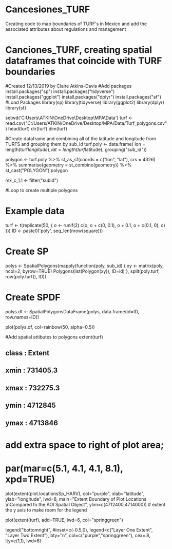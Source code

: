 # Cancesiones_TURF
Creating code to map boundaries of TURF's in Mexico and add the associated attributes about regulations and management

# Canciones_TURF, creating spatial dataframes that coincide with TURF boundaries 
#Created 12/13/2019 by Claire Atkins-Davis
#Add packages
install.packages("sp")
install.packages("tidyverse")
install.packages("ggplot")
install.packages("dplyr")
install.packages("sf")
#Load Packages
library(sp)
library(tidyverse)
library(ggplot2)
library(dplyr)
library(sf)

setwd('C:Users\ATKIN\OneDrive\Desktop\MPA\Data')
turf <-read.csv("C:/Users/ATKIN/OneDrive/Desktop/MPA/Data/Turf_polygons.csv")
head(turf)
dir(turf)
dim(turf)

#Create dataframe and combining all of the latitude and longitude from TURFS and grouping them by sub_id
turf.poly <- data.frame(
  lon = length(turf$longitude),
  lat = length(turf$latitude),
  grouping("sub_id"))

polygon <- turf.poly %>%
  st_as_sf(coords = c("lon", "lat"), crs = 4326) %>%
  summarise(geometry = st_combine(geometry)) %>%
  st_cast("POLYGON")
polygon

mx_c_1.1 <- filter("subid")

#Loop to create multiple polygons 
# Example data
turf <- t(replicate(50, {
  o <- runif(2)
  c(o, o + c(0, 0.1), o + 0.1, o + c(0.1, 0), o)
}))
ID <- paste0('poly', seq_len(nrow(square)))

# Create SP
polys <- SpatialPolygons(mapply(function(poly, sub_id) {
  xy <- matrix(poly, ncol=2, byrow=TRUE)
  Polygons(list(Polygon(xy)), ID=id)
}, split(poly.turf, row(poly.turf)), ID))

# Create SPDF
polys.df <- SpatialPolygonsDataFrame(polys, data.frame(id=ID, row.names=ID))

plot(polys.df, col=rainbow(50, alpha=0.5))


#Add spatial attibutes to polygons
extent(turf)

## class       : Extent 
## xmin        : 731405.3 
## xmax        : 732275.3 
## ymin        : 4712845 
## ymax        : 4713846

# add extra space to right of plot area; 
# par(mar=c(5.1, 4.1, 4.1, 8.1), xpd=TRUE)

plot(extent(plot.locationsSp_HARV),
     col="purple", 
     xlab="latitude",
     ylab="longitude", lwd=8,
     main="Extent Boundary of Plot Locations \nCompared to the AOI Spatial Object",
     ylim=c(4712400,4714000)) # extent the y axis to make room for the legend

plot(extent(turf), 
     add=TRUE,
     lwd=6,
     col="springgreen")

legend("bottomright",
       #inset=c(-0.5,0),
       legend=c("Layer One Extent", "Layer Two Extent"),
       bty="n", 
       col=c("purple","springgreen"),
       cex=.8,
       lty=c(1,1),
       lwd=6)
